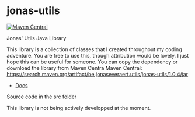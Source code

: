 # jonas-utils
[![Maven Central](https://img.shields.io/maven-central/v/be.jonaseveraert.utils/jonas-utils.svg?label=Maven%20Central)](https://search.maven.org/search?q=g:%22be.jonaseveraert.utils%22%20AND%20a:%22jonas-utils%22)

Jonas' Utils Java Library

This library is a collection of classes that I created throughout my coding adventure. You are free to use this, though attribution
would be lovely. 
I just hope this can be useful for someone.
You can copy the dependency or download the library from Maven Centra
Maven Central: https://search.maven.org/artifact/be.jonaseveraert.utils/jonas-utils/1.0.4/jar

- [Docs](https://jomy10.github.io/jonas-utils/docs)

Source code in the src folder

This library is not being actively developped at the moment.
